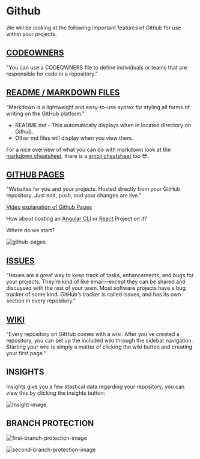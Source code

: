 # Github

We will be looking at the following important features of Github for use within your projects.

## [CODEOWNERS](https://help.github.com/en/articles/about-code-owners)

"You can use a CODEOWNERS file to define individuals or teams that are responsible for code in a repository."

## [README / MARKDOWN FILES](https://guides.github.com/features/mastering-markdown/)

"Markdown is a lightweight and easy-to-use syntax for styling all forms of writing on the GitHub platform."

* README.md - This automatically displays when in located directory on Github.
* Other md files will display when you view them.

For a nice overview of what you can do with markdown look at the [markdown cheatsheet](https://github.com/adam-p/markdown-here/wiki/Markdown-Cheatsheet), there is a [emoji cheatsheet](https://github.com/ikatyang/emoji-cheat-sheet/blob/master/README.md) too :sunglasses:.

## [GITHUB PAGES](https://pages.github.com/)

"Websites for you and your projects. Hosted directly from your GitHub repository. Just edit, push, and your changes are live."

[Video explanation of Github Pages](https://youtu.be/2MsN8gpT6jY)

How about hosting an [Angular CLI](https://cli.angular.io/) or [React](https://reactjs.org/) Project on it?

Where do we start?

![github-pages](https://raw.githubusercontent.com/coenraadhuman/git-github-dojo/master/images/ghpagessettings.png)

## [ISSUES](https://guides.github.com/features/issues/)

"Issues are a great way to keep track of tasks, enhancements, and bugs for your projects. They’re kind of like email—except they can be shared and discussed with the rest of your team. Most software projects have a bug tracker of some kind. GitHub’s tracker is called Issues, and has its own section in every repository."

## [WIKI](https://guides.github.com/features/wikis/#creating-your-wiki)

"Every repository on GitHub comes with a wiki. After you’ve created a repository, you can set up the included wiki through the sidebar navigation. Starting your wiki is simply a matter of clicking the wiki button and creating your first page."

## INSIGHTS

Insights give you a few stastical data regarding your repository, you can view this by clicking the insights button:

![Insight-image](https://raw.githubusercontent.com/coenraadhuman/git-github-dojo/master/images/insights.png)

## BRANCH PROTECTION

![first-branch-protection-image](https://raw.githubusercontent.com/coenraadhuman/git-github-dojo/master/images/branch-protection.png)

![second-branch-protection-image](https://raw.githubusercontent.com/coenraadhuman/git-github-dojo/master/images/branch-protection2.png)
